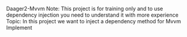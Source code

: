 Daager2-Mvvm
Note: This project is for training only and to use dependency injection you need to understand it with more experience  
Topic: In this project we want to inject a dependency method for Mvvm Implement